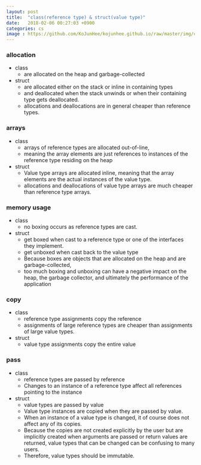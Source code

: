 ```yaml
---
layout: post
title:  "class(reference type) & struct(value type)"
date:   2018-02-06 00:27:03 +0900
categories: cs
image : https://github.com/KoJunHee/kojunhee.github.io/raw/master/img/cs_img.png
---
```


### allocation

- class 
	-  are allocated on the heap and garbage-collected
- struct
	- are allocated either on the stack or inline in containing types 
	- and deallocated when the stack unwinds or when their containing type gets deallocated.
	- allocations and deallocations are in general cheaper than reference types.

### arrays

- class
	- arrays of reference types are allocated out-of-line, 
	- meaning the array elements are just references to instances of the reference type residing on the heap
- struct
	 - Value type arrays are allocated inline, meaning that the array elements are the actual instances of the value type.
	 - allocations and deallocations of value type arrays are much cheaper than reference type arrays. 

### memory usage

- class
	- no boxing occurs as reference types are cast.
- struct
	 -  get boxed when cast to a reference type or one of the interfaces they implement.
	 -  get unboxed when cast back to the value type
	 -  Because boxes are objects that are allocated on the heap and are garbage-collected, 
	 -  too much boxing and unboxing can have a negative impact on the heap, the garbage collector, and ultimately the performance of the application

### copy

- class
	- reference type assignments copy the reference
	- assignments of large reference types are cheaper than assignments of large value types.
- struct 
	- value type assignments copy the entire value

### pass

- class
	- reference types are passed by reference
	- Changes to an instance of a reference type affect all references pointing to the instance
- struct
	- value types are passed by value
	- Value type instances are copied when they are passed by value.
	- When an instance of a value type is changed, it of course does not affect any of its copies. 
	- Because the copies are not created explicitly by the user but are implicitly created when arguments are passed or return values are returned, value types that can be changed can be confusing to many users. 
	- Therefore, value types should be immutable.


	
